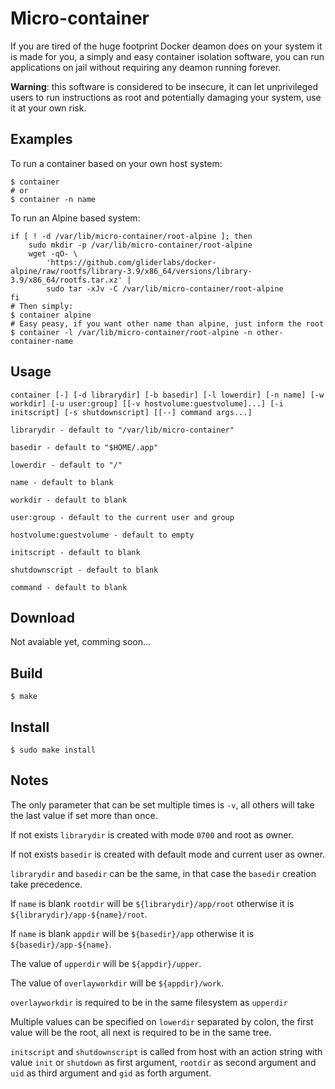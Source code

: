 # Micro-container
If you are tired of the huge footprint Docker deamon does on your system it is made for you, a simply and easy container isolation software, you can run applications on jail without requiring any deamon running forever.

**Warning**: this software is considered to be insecure, it can let unprivileged users to run instructions as root and potentially damaging your system, use it at your own risk.

## Examples
To run a container based on your own host system:

    $ container
    # or
    $ container -n name

To run an Alpine based system:

    if [ ! -d /var/lib/micro-container/root-alpine ]; then
        sudo mkdir -p /var/lib/micro-container/root-alpine
        wget -qO- \
            'https://github.com/gliderlabs/docker-alpine/raw/rootfs/library-3.9/x86_64/versions/library-3.9/x86_64/rootfs.tar.xz' |
            sudo tar -xJv -C /var/lib/micro-container/root-alpine
    fi
    # Then simply:
    $ container alpine
    # Easy peasy, if you want other name than alpine, just inform the root
    $ container -l /var/lib/micro-container/root-alpine -n other-container-name

## Usage
	container [-] [-d librarydir] [-b basedir] [-l lowerdir] [-n name] [-w workdir] [-u user:group] [[-v hostvolume:guestvolume]...] [-i initscript] [-s shutdownscript] [[--] command args...]

	librarydir - default to "/var/lib/micro-container"

	basedir - default to "$HOME/.app"

	lowerdir - default to "/"

	name - default to blank

	workdir - default to blank

	user:group - default to the current user and group

	hostvolume:guestvolume - default to empty

	initscript - default to blank

	shutdownscript - default to blank

	command - default to blank

## Download
Not avaiable yet, comming soon...

## Build
`$ make`

## Install
`$ sudo make install`

## Notes
The only parameter that can be set multiple times is `-v`, all others will take the last value if set more than once.

If not exists `librarydir` is created with mode `0700` and root as owner.

If not exists `basedir` is created with default mode and current user as owner.

`librarydir` and `basedir` can be the same, in that case the `basedir` creation take precedence.

If `name` is blank `rootdir` will be `${librarydir}/app/root` otherwise it is `${librarydir}/app-${name}/root`.

If `name` is blank `appdir` will be `${basedir}/app` otherwise it is `${basedir}/app-${name}`.

The value of `upperdir` will be `${appdir}/upper`.

The value of `overlayworkdir` will be `${appdir}/work`.

`overlayworkdir` is required to be in the same filesystem as `upperdir`

Multiple values can be specified on `lowerdir` separated by colon, the first value will be the root, all next is required to be in the same tree.

`initscript` and `shutdownscript` is called from host with an action string with value `init` or `shutdown` as first argument, `rootdir` as second argument and `uid` as third argument and `gid` as forth argument.
